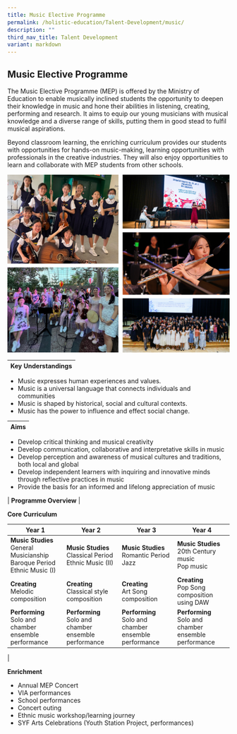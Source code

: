 ```yaml
---
title: Music Elective Programme
permalink: /holistic-education/Talent-Development/music/
description: ""
third_nav_title: Talent Development
variant: markdown
---
```

## Music Elective Programme

The Music Elective Programme (MEP) is offered by the Ministry of Education to enable musically inclined students the opportunity to deepen their knowledge in music and hone their abilities in listening, creating, performing and research. It aims to equip our young musicians with musical knowledge and a diverse range of skills, putting them in good stead to fulfil musical aspirations.

Beyond classroom learning, the enriching curriculum provides our students with opportunities for hands-on music-making, learning opportunities with professionals in the creative industries. They will also enjoy opportunities to learn and collaborate with MEP students from other schools.

![](/images/MEP2324.png)

| **Key Understandings**  |
|:-:|
* Music expresses human experiences and values.&nbsp;
* Music is a universal language that connects individuals and communities&nbsp;
* Music is shaped by historical, social and cultural contexts.&nbsp;
* Music has the power to influence and effect social change.

| **Aims**  |
|:-:|
* Develop critical thinking and musical creativity&nbsp;
* Develop communication, collaborative and interpretative skills in music
* Develop perception and awareness of musical cultures and traditions, both local and global
* Develop independent learners with inquiring and innovative minds through reflective practices in music&nbsp;
* Provide the basis for an informed and lifelong appreciation of music

| **Programme Overview** |

**Core Curriculum**

|Year 1 | Year 2  | Year 3  | Year 4 |
| -------- | -------- | -------- | -------- |
| **Music Studies** <br> General Musicianship<br>Baroque Period&nbsp;<br>Ethnic Music (I) | **Music Studies** <br> Classical Period <br> Ethnic Music (II)  | **Music Studies** <br>Romantic Period<br>Jazz    | **Music Studies** <br>20th Century music<br>Pop music 
| **Creating** <br> Melodic composition   | **Creating** <br> Classical style composition      | **Creating** <br> Art Song composition    | **Creating** <br> Pop Song composition using DAW     |
|**Performing** <br>Solo and chamber ensemble performance | **Performing** <br>Solo and chamber ensemble performance  | **Performing** <br>Solo and chamber ensemble performance  | **Performing** <br>Solo and chamber ensemble performance  |
|

**Enrichment**

* Annual MEP Concert&nbsp;
* VIA performances&nbsp;
* School performances&nbsp;
* Concert outing
* Ethnic music workshop/learning journey
* SYF Arts Celebrations (Youth Station Project, performances)
